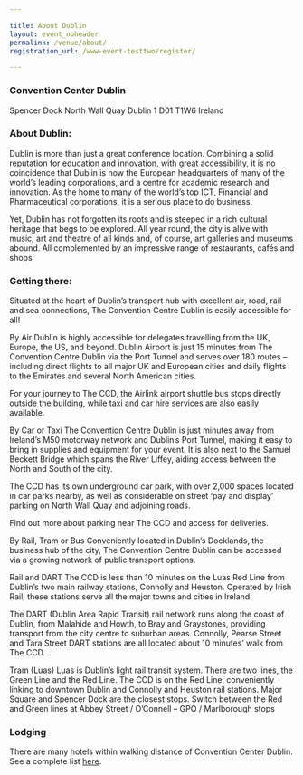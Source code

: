 ```yaml
---

title: About Dublin
layout: event_noheader
permalink: /venue/about/
registration_url: /www-event-testtwo/register/

---
```


### Convention Center Dublin

Spencer Dock
North Wall Quay
Dublin 1 D01 T1W6
Ireland

### About Dublin:

Dublin is more than just a great conference location. Combining a solid reputation for education and innovation, with great accessibility, it is no coincidence that Dublin is now the European headquarters of many of the world’s leading corporations, and a centre for academic research and innovation. As the home to many of the world’s top ICT, Financial and Pharmaceutical corporations, it is a serious place to do business.

Yet, Dublin has not forgotten its roots and is steeped in a rich cultural heritage that begs to be explored. All year round, the city is alive with music, art and theatre of all kinds and, of course, art galleries and museums abound. All complemented by an impressive range of restaurants, cafés and shops


### Getting there:

Situated at the heart of Dublin’s transport hub with excellent air, road, rail and sea connections, The Convention Centre Dublin is easily accessible for all!

By Air Dublin is highly accessible for delegates travelling from the UK, Europe, the US, and beyond. Dublin Airport is just 15 minutes from The Convention Centre Dublin via the Port Tunnel and serves over 180 routes – including direct flights to all major UK and European cities and daily flights to the Emirates and several North American cities.

For your journey to The CCD, the Airlink airport shuttle bus stops directly outside the building, while taxi and car hire services are also easily available.

By Car or Taxi The Convention Centre Dublin is just minutes away from Ireland’s M50 motorway network and Dublin’s Port Tunnel, making it easy to bring in supplies and equipment for your event. It is also next to the Samuel Beckett Bridge which spans the River Liffey, aiding access between the North and South of the city.

The CCD has its own underground car park, with over 2,000 spaces located in car parks nearby, as well as considerable on street ‘pay and display’ parking on North 
Wall Quay and adjoining roads.

Find out more about parking near The CCD and access for deliveries.

By Rail, Tram or Bus Conveniently located in Dublin’s Docklands, the business hub of the city, The Convention Centre Dublin can be accessed via a growing network of public transport options.

Rail and DART The CCD is less than 10 minutes on the Luas Red Line from Dublin’s two main railway stations, Connolly and Heuston. Operated by Irish Rail, these stations serve all the major towns and cities in Ireland.

The DART (Dublin Area Rapid Transit) rail network runs along the coast of Dublin, from Malahide and Howth, to Bray and Graystones, providing transport from the city centre to suburban areas. Connolly, Pearse Street and Tara Street DART stations are all located about 10 minutes’ walk from The CCD.

Tram (Luas) Luas is Dublin’s light rail transit system. There are two lines, the Green Line and the Red Line. The CCD is on the Red Line, conveniently linking to downtown Dublin and Connolly and Heuston rail stations. Major Square and Spencer Dock are the closest stops. Switch between the Red and Green lines at Abbey Street / O’Connell – GPO / Marlborough stops

### Lodging

There are many hotels within walking distance of Convention Center Dublin. See a complete list [here](https://hotelmap.com/events/M56QU-LV).
